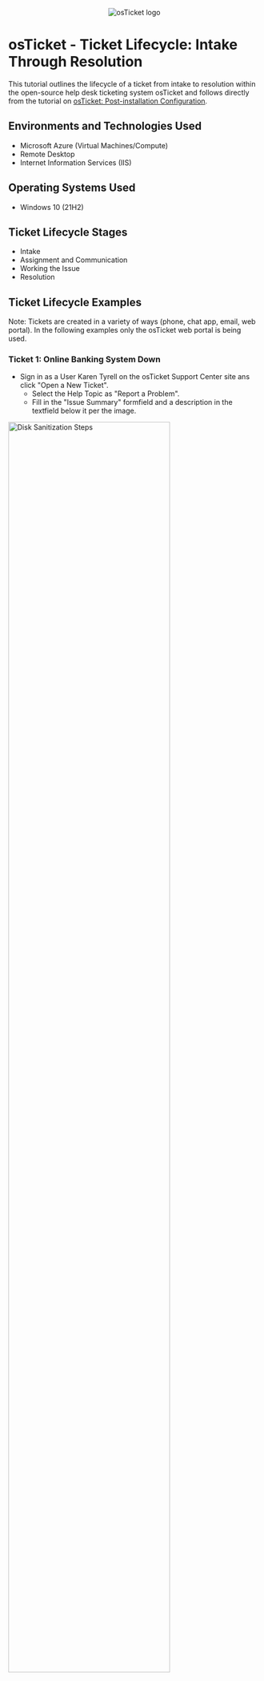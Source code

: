 <p align="center">
<img src="https://i.imgur.com/Clzj7Xs.png" alt="osTicket logo"/>
</p>

# <h1>osTicket - Ticket Lifecycle: Intake Through Resolution</h1>

This tutorial outlines the lifecycle of a ticket from intake to resolution within the open-source help desk ticketing system osTicket and follows directly from the tutorial on [osTicket: Post-installation Configuration](https://github.com/mcgregorsa/post-install-config).
<br />



## <h2>Environments and Technologies Used</h2>

- Microsoft Azure (Virtual Machines/Compute)
- Remote Desktop
- Internet Information Services (IIS)

## <h2>Operating Systems Used </h2>

- Windows 10</b> (21H2)

## <h2>Ticket Lifecycle Stages</h2>

- Intake
- Assignment and Communication
- Working the Issue
- Resolution

## <h2>Ticket Lifecycle Examples</h2>

<p>Note: Tickets are created in a variety of ways (phone, chat app, email, web portal). In the following examples only the osTicket web portal is being used.</p>

### <h3>Ticket 1: Online Banking System Down</h3>

- Sign in as a User Karen Tyrell on the osTicket Support Center site ans click "Open a New Ticket".
  - Select the Help Topic as "Report a Problem".
  - Fill in the "Issue Summary" formfield and a description in the textfield below it per the image.

<p>
<img src="https://i.imgur.com/DJmEXEB.png" height="80%" width="80%" alt="Disk Sanitization Steps"/>
</p>
<br />

- Sign in as Agent John Smith to triage the ticket.
  - Observe the following ticket properties:
    - Priority, Department, SLA, Assigned To, and Help Topic
  - Set the Properties of the ticket to:
    - Priority: Emergancy
    - SLA Plan: Sev-A
    - Help Topic: Report a Problem/Business Critical Outage
    - Assigned To: Online Banking
    - See the images for examples and note the reply thread as it updates.
      - Use Post Reply throughout the various steps to update actions taken while working tickets.
        - When posting replies the user will receive an email copy that they can respond to.

<p>
<img src="https://i.imgur.com/DJmEXEB.png" height="80%" width="80%" alt="Disk Sanitization Steps"/>
</p>
<br />

- Sign in as Agent Jane Doe to work the ticket to completion.
  - Select the ticket and assign it to Jane Doe.
  - See images for examples and note the threaded replies.
  - Fill out the fields per the image examples and set the ticket to resolved.
    - You can view resolved/closed tickets from the Closed dropdown under the Tickets Tab.

<p>
<img src="https://i.imgur.com/DJmEXEB.png" height="80%" width="80%" alt="Disk Sanitization Steps"/>
</p>
<br />

### <h3>Ticket 2: Accounting Department Adobe Upgrade</h3>

- Sign in as a User Karen Tyrell on the osTicket Support Center site ans click "Open a New Ticket".
  - Select the Help Topic as "General Inquiry/Other".
  - Fill in the "Issue Summary" formfield and a description in the textfield below it per the image.

<p>
<img src="https://i.imgur.com/DJmEXEB.png" height="80%" width="80%" alt="Disk Sanitization Steps"/>
</p>
<br />

- As Agent John Smith:
  - Observe and set the ticket properties.
    - SLA Plan: Sev-C
    - Assigned To: John Smith
  - Work the ticket to completion per the images.

<p>
<img src="https://i.imgur.com/DJmEXEB.png" height="80%" width="80%" alt="Disk Sanitization Steps"/>
</p>
<br />

### <h3>Ticket 3: CFO's Laptop won't turn on</h3>

- Sign in as a User Karen Tyrell on the osTicket Support Center site ans click "Open a New Ticket".
  - Select the Help Topic as "Repot a Problem/Personal Computer Issues".
  - Fill in the "Issue Summary" formfield and a description in the textfield below it per the image.

<p>
<img src="https://i.imgur.com/DJmEXEB.png" height="80%" width="80%" alt="Disk Sanitization Steps"/>
</p>
<br />

- As Help Desk Agent John Smith:
  - Observe and set the ticket properties.
    - Priority: Emergency
    - SLA Plan: Sev-B
    - Assigned To: John Smith
  - Work the ticket to completion per the images.

<p>
<img src="https://i.imgur.com/DJmEXEB.png" height="80%" width="80%" alt="Disk Sanitization Steps"/>
</p>
<br />
